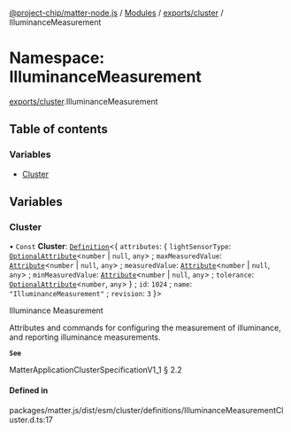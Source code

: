 [@project-chip/matter-node.js](../README.md) / [Modules](../modules.md) / [exports/cluster](exports_cluster.md) / IlluminanceMeasurement

# Namespace: IlluminanceMeasurement

[exports/cluster](exports_cluster.md).IlluminanceMeasurement

## Table of contents

### Variables

- [Cluster](exports_cluster.IlluminanceMeasurement.md#cluster)

## Variables

### Cluster

• `Const` **Cluster**: [`Definition`](exports_cluster.ClusterFactory.md#definition)\<\{ `attributes`: \{ `lightSensorType`: [`OptionalAttribute`](exports_cluster.md#optionalattribute)\<`number` \| ``null``, `any`\> ; `maxMeasuredValue`: [`Attribute`](exports_cluster.md#attribute)\<`number` \| ``null``, `any`\> ; `measuredValue`: [`Attribute`](exports_cluster.md#attribute)\<`number` \| ``null``, `any`\> ; `minMeasuredValue`: [`Attribute`](exports_cluster.md#attribute)\<`number` \| ``null``, `any`\> ; `tolerance`: [`OptionalAttribute`](exports_cluster.md#optionalattribute)\<`number`, `any`\>  } ; `id`: ``1024`` ; `name`: ``"IlluminanceMeasurement"`` ; `revision`: ``3``  }\>

Illuminance Measurement

Attributes and commands for configuring the measurement of illuminance, and reporting illuminance measurements.

**`See`**

MatterApplicationClusterSpecificationV1_1 § 2.2

#### Defined in

packages/matter.js/dist/esm/cluster/definitions/IlluminanceMeasurementCluster.d.ts:17

